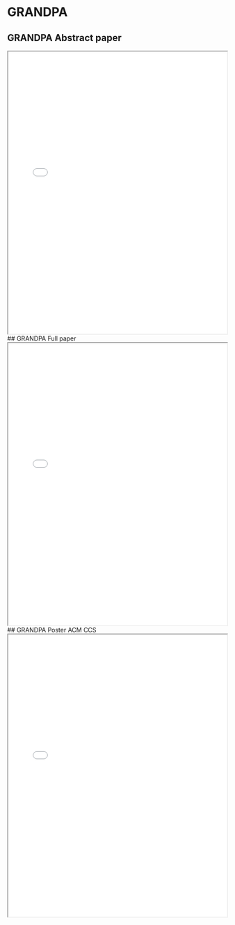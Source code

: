 # GRANDPA

## GRANDPA Abstract paper
<style>
.md-grid {
    max-width: inherit;
}
.md-sidebar--secondary {
    display: none;
}
.md-content {
    margin-right: 0em;
}
</style>
<iframe src="../../web/viewer.html?file=../pdf/GRANDPAabstract.pdf" width="100%" height="650em"></iframe>
## GRANDPA Full paper
<iframe src="../../web/viewer.html?file=../pdf/grandpa.pdf" width="100%" height="650em"></iframe>
## GRANDPA Poster ACM CCS
<iframe src="../../web/viewer.html?file=../pdf/GRANPA POSTER v3.pdf" width="100%" height="650em"></iframe>

